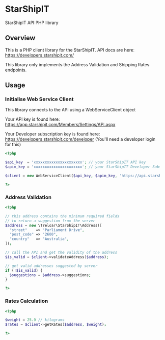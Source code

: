 # StarShipIT
StarShipIT API PHP library

## Overview

This is a PHP client library for the StarShipIT. API docs are here: https://developers.starshipit.com/

This library only implements the Address Validation and Shipping Rates endpoints.

## Usage

### Initialise Web Service Client

This library connects to the APi using a WebServiceClient object

Your API key is found here: https://app.starshipit.com/Members/Settings/API.aspx

Your Developer subscription key is found here: https://developers.starshipit.com/developer (You'll need a developer login for this)

```php
<?php

$api_key  = 'xxxxxxxxxxxxxxxxxxxxxx'; // your StarShipIT API key
$apim_key = 'xxxxxxxxxxxxxxxxxxxxxx'; // your StarShipIT Developer Subscription key

$client = new WebServiceClient($api_key, $apim_key, 'https://api.starshipit.com/api/');

?>
```

### Address Validation

```php
<?php

// this address contains the minimum required fields
// to return a suggestion from the server
$address = new \Treloar\StarShipIT\Address([
  "street"    => "Parliament Drive",
  "post_code" => "2600",
  "country"   => "Australia",
]);

// call the API and get the validity of the address
$is_valid = $client->validateAddress($address);

// get valid addresses suggested by server
if (!$is_valid) {
  $suggestions = $address->suggestions;
}

?>
```

### Rates Calculation

```php
<?php

$weight = 25.0 // kilograms
$rates = $client->getRates($address, $weight);

?>
```
